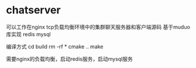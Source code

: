 # chatserver
可以工作在nginx tcp负载均衡环境中的集群聊天服务器和客户端源码 基于muduo库实现 redis mysql

编译方式
cd build
rm -rf *
cmake ..
make

需要nginx的负载均衡，启动redis服务，启动mysql服务
